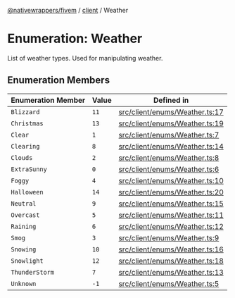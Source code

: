 [@nativewrappers/fivem](../../README.md) / [client](../README.md) / Weather

# Enumeration: Weather

List of weather types. Used for manipulating weather.

## Enumeration Members

| Enumeration Member | Value | Defined in |
| ------ | ------ | ------ |
| `Blizzard` | `11` | [src/client/enums/Weather.ts:17](https://github.com/nativewrappers/fivem/blob/48a3f351defb1a6508113ef71a8290d8cb1a458c/src/client/enums/Weather.ts#L17) |
| `Christmas` | `13` | [src/client/enums/Weather.ts:19](https://github.com/nativewrappers/fivem/blob/48a3f351defb1a6508113ef71a8290d8cb1a458c/src/client/enums/Weather.ts#L19) |
| `Clear` | `1` | [src/client/enums/Weather.ts:7](https://github.com/nativewrappers/fivem/blob/48a3f351defb1a6508113ef71a8290d8cb1a458c/src/client/enums/Weather.ts#L7) |
| `Clearing` | `8` | [src/client/enums/Weather.ts:14](https://github.com/nativewrappers/fivem/blob/48a3f351defb1a6508113ef71a8290d8cb1a458c/src/client/enums/Weather.ts#L14) |
| `Clouds` | `2` | [src/client/enums/Weather.ts:8](https://github.com/nativewrappers/fivem/blob/48a3f351defb1a6508113ef71a8290d8cb1a458c/src/client/enums/Weather.ts#L8) |
| `ExtraSunny` | `0` | [src/client/enums/Weather.ts:6](https://github.com/nativewrappers/fivem/blob/48a3f351defb1a6508113ef71a8290d8cb1a458c/src/client/enums/Weather.ts#L6) |
| `Foggy` | `4` | [src/client/enums/Weather.ts:10](https://github.com/nativewrappers/fivem/blob/48a3f351defb1a6508113ef71a8290d8cb1a458c/src/client/enums/Weather.ts#L10) |
| `Halloween` | `14` | [src/client/enums/Weather.ts:20](https://github.com/nativewrappers/fivem/blob/48a3f351defb1a6508113ef71a8290d8cb1a458c/src/client/enums/Weather.ts#L20) |
| `Neutral` | `9` | [src/client/enums/Weather.ts:15](https://github.com/nativewrappers/fivem/blob/48a3f351defb1a6508113ef71a8290d8cb1a458c/src/client/enums/Weather.ts#L15) |
| `Overcast` | `5` | [src/client/enums/Weather.ts:11](https://github.com/nativewrappers/fivem/blob/48a3f351defb1a6508113ef71a8290d8cb1a458c/src/client/enums/Weather.ts#L11) |
| `Raining` | `6` | [src/client/enums/Weather.ts:12](https://github.com/nativewrappers/fivem/blob/48a3f351defb1a6508113ef71a8290d8cb1a458c/src/client/enums/Weather.ts#L12) |
| `Smog` | `3` | [src/client/enums/Weather.ts:9](https://github.com/nativewrappers/fivem/blob/48a3f351defb1a6508113ef71a8290d8cb1a458c/src/client/enums/Weather.ts#L9) |
| `Snowing` | `10` | [src/client/enums/Weather.ts:16](https://github.com/nativewrappers/fivem/blob/48a3f351defb1a6508113ef71a8290d8cb1a458c/src/client/enums/Weather.ts#L16) |
| `Snowlight` | `12` | [src/client/enums/Weather.ts:18](https://github.com/nativewrappers/fivem/blob/48a3f351defb1a6508113ef71a8290d8cb1a458c/src/client/enums/Weather.ts#L18) |
| `ThunderStorm` | `7` | [src/client/enums/Weather.ts:13](https://github.com/nativewrappers/fivem/blob/48a3f351defb1a6508113ef71a8290d8cb1a458c/src/client/enums/Weather.ts#L13) |
| `Unknown` | `-1` | [src/client/enums/Weather.ts:5](https://github.com/nativewrappers/fivem/blob/48a3f351defb1a6508113ef71a8290d8cb1a458c/src/client/enums/Weather.ts#L5) |
